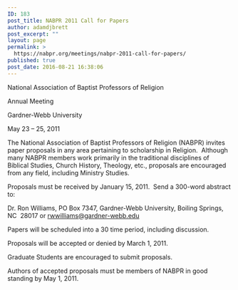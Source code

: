 ```yaml
---
ID: 183
post_title: NABPR 2011 Call for Papers
author: adamdjbrett
post_excerpt: ""
layout: page
permalink: >
  https://nabpr.org/meetings/nabpr-2011-call-for-papers/
published: true
post_date: 2016-08-21 16:38:06
---
```

National Association of Baptist Professors of Religion

Annual Meeting

Gardner-Webb University

May 23 – 25, 2011

The National Association of Baptist Professors of Religion (NABPR) invites paper proposals in any area pertaining to scholarship in Religion.  Although many NABPR members work primarily in the traditional disciplines of Biblical Studies, Church History, Theology, etc., proposals are encouraged from any field, including Ministry Studies.

Proposals must be received by January 15, 2011.  Send a 300-word abstract to:

Dr. Ron Williams, PO Box 7347, Gardner-Webb University, Boiling Springs, NC  28017 or <a href="mailto:nabprbelmont@mail.belmont.edu">rwwilliams@gardner-webb.edu</a>

Papers will be scheduled into a 30 time period, including discussion.

Proposals will be accepted or denied by March 1, 2011.

Graduate Students are encouraged to submit proposals.

Authors of accepted proposals must be members of NABPR in good standing by May 1, 2011.